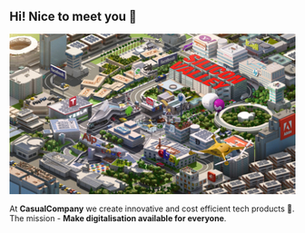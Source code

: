 ## Hi! Nice to meet you 👋

![A Silicon Valley inspired wallpaper](https://github.com/CasualCompany/.github/blob/main/profile/silicon-valley_wallpaper.jpeg)

At **CasualCompany** we create innovative and cost efficient tech products 🚀.  
The mission - **Make digitalisation available for everyone**.

